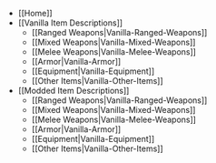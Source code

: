 
- [[Home]]
- [[Vanilla Item Descriptions]]
  - [[Ranged Weapons|Vanilla-Ranged-Weapons]]
  - [[Mixed Weapons|Vanilla-Mixed-Weapons]]
  - [[Melee Weapons|Vanilla-Melee-Weapons]]
  - [[Armor|Vanilla-Armor]]
  - [[Equipment|Vanilla-Equipment]]
  - [[Other Items|Vanilla-Other-Items]]
- [[Modded Item Descriptions]]
  - [[Ranged Weapons|Vanilla-Ranged-Weapons]]
  - [[Mixed Weapons|Vanilla-Mixed-Weapons]]
  - [[Melee Weapons|Vanilla-Melee-Weapons]]
  - [[Armor|Vanilla-Armor]]
  - [[Equipment|Vanilla-Equipment]]
  - [[Other Items|Vanilla-Other-Items]]

